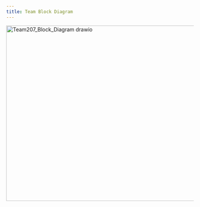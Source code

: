 ```yaml
---
title: Team Block Diagram
---
```



<img width="1877" height="472" alt="Team207_Block_Diagram drawio" src="https://github.com/user-attachments/assets/b9d4761e-9fd5-431e-8df3-9de2613bb145" />
